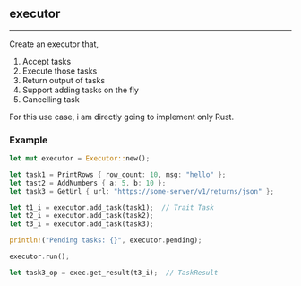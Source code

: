 ## executor

---

Create an executor that,

1. Accept tasks
2. Execute those tasks
3. Return output of tasks
4. <Maybe> Support adding tasks on the fly
5. <Maybe> Cancelling task


For this use case, i am directly going to implement only Rust.

### Example

```rust
let mut executor = Executor::new();

let task1 = PrintRows { row_count: 10, msg: "hello" };
let tast2 = AddNumbers { a: 5, b: 10 };
let task3 = GetUrl { url: "https://some-server/v1/returns/json" };

let t1_i = executor.add_task(task1);  // Trait Task
let t2_i = executor.add_task(task2);
let t3_i = executor.add_task(task3);

println!("Pending tasks: {}", executor.pending);

executor.run();

let task3_op = exec.get_result(t3_i);  // TaskResult

```
